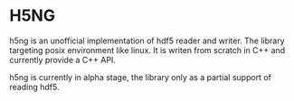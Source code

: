 
# H5NG

h5ng is an unofficial implementation of hdf5 reader and writer. The library targeting posix environment like linux. It is writen from scratch in C++ and currently provide a C++ API.

h5ng is currently in alpha stage, the library only as a partial support of reading hdf5.





